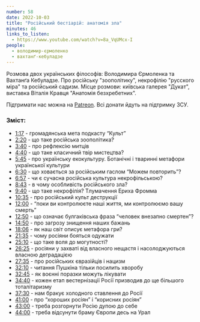 ```yaml
---
number: 58
date: 2022-10-03
title: "Російський бестіарій: анатомія зла"
minutes: 46
links_to_listen:
  - https://www.youtube.com/watch?v=8a_VqUMcx-I
people:
  - володимир-єрмоленко
  - вахтанґ-кебуладзе
---
```


Розмова двох українських філософів: Володимира Єрмоленка та Вахтанґа Кебуладзе.
Про російську "зоополітику", некрофілію "русского міра" та російський садизм.
Місце розмови: київська галерея "Дукат", виставка Віталія Кравця "Анатомія
безхребетних".

Підтримати нас можна на [Patreon][1]. Всі донати йдуть на підтримку ЗСУ.

### Зміст:

- [1:17][1] \- громадянська мета подкасту “Культ”
- [2:20][2] \- що таке російська зоополітика?
- [3:40][3] \- про рефлексію митців
- [4:40][4] \- що таке класичний твір мистецтва?
- [5:45][5] \- про українську екокультуру. Ботанічні і тваринні метафори української культури
- [6:30][6] \- що ховається за російським гаслом “Можем повторить”?
- [6:57][7] \- чи є сучасна російська культура некрофільською?
- [8:43][8] \- в чому особливість російського зла?
- [9:40][9] \- що таке некрофілія? Тлумачення Ериха Фромма
- [10:35][10] \- про російський культ деструкції
- [12:00][11] \- “поки ви контролюєте наші життя, ми контролюємо вашу смерть”
- [12:50][12] \- що означає булгаківська фраза “человек внезапно смертен”?
- [14:50][13] \- про загрозу знищення наших бажань
- [18:06][14] \- як наш світ описує метафора гри?
- [21:35][15] \- чому росіяни бояться одужати
- [25:10][16] \- що таке воля до могутності?
- [26:25][17] \- росіяни у захваті від власного нещастя і насолоджуються власною деградацією
- [27:35][18] \- про російських євразійців і нацизм
- [32:10][19] \- читання Пушкіна тільки посилить хворобу
- [32:45][20] \- як воєнні поразки можуть лікувати
- [34:40][21] \- кожен етап вестернізації Росії призводив до ще більшого тоталітаризму
- [37:30][22] \- нам бракує холодного ставлення до Росії
- [41:00][23] \- про “хороших росіян” і “корисних росіян”
- [43:00][24] \- треба розгорнути Росію дупою до себе
- [44:00][25] \- треба відсунути браму Європи десь на Урал

[1]: https://www.youtube.com/watch?v=8a_VqUMcx-I&t=77s
[2]: https://www.youtube.com/watch?v=8a_VqUMcx-I&t=140s
[3]: https://www.youtube.com/watch?v=8a_VqUMcx-I&t=220s
[4]: https://www.youtube.com/watch?v=8a_VqUMcx-I&t=280s
[5]: https://www.youtube.com/watch?v=8a_VqUMcx-I&t=345s
[6]: https://www.youtube.com/watch?v=8a_VqUMcx-I&t=390s
[7]: https://www.youtube.com/watch?v=8a_VqUMcx-I&t=417s
[8]: https://www.youtube.com/watch?v=8a_VqUMcx-I&t=523s
[9]: https://www.youtube.com/watch?v=8a_VqUMcx-I&t=580s
[10]: https://www.youtube.com/watch?v=8a_VqUMcx-I&t=635s
[11]: https://www.youtube.com/watch?v=8a_VqUMcx-I&t=720s
[12]: https://www.youtube.com/watch?v=8a_VqUMcx-I&t=770s
[13]: https://www.youtube.com/watch?v=8a_VqUMcx-I&t=890s
[14]: https://www.youtube.com/watch?v=8a_VqUMcx-I&t=1086s
[15]: https://www.youtube.com/watch?v=8a_VqUMcx-I&t=1295s
[16]: https://www.youtube.com/watch?v=8a_VqUMcx-I&t=1510s
[17]: https://www.youtube.com/watch?v=8a_VqUMcx-I&t=1585s
[18]: https://www.youtube.com/watch?v=8a_VqUMcx-I&t=1655s
[19]: https://www.youtube.com/watch?v=8a_VqUMcx-I&t=1930s
[20]: https://www.youtube.com/watch?v=8a_VqUMcx-I&t=1965s
[21]: https://www.youtube.com/watch?v=8a_VqUMcx-I&t=2080s
[22]: https://www.youtube.com/watch?v=8a_VqUMcx-I&t=2250s
[23]: https://www.youtube.com/watch?v=8a_VqUMcx-I&t=2460s
[24]: https://www.youtube.com/watch?v=8a_VqUMcx-I&t=2580s
[25]: https://www.youtube.com/watch?v=8a_VqUMcx-I&t=2640s
[26]: https://patreon.com/kultpodcast
